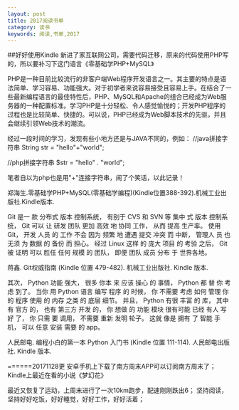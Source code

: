 ```yaml
---
layout: post
title: 2017阅读书单
category: 读书
keywords: 阅读,书单,2017
---
```


##好好使用Kindle
新进了家互联网公司，需要代码迁移，原来的代码使用PHP写的，所以要补习下这门语言《零基础学PHP+MySQL》

PHP是一种目前比较流行的非客户端Web程序开发语言之一。其主要的特点是语法简单、学习容易、功能强大。对于初学者来说容易接受且容易上手。在结合了一些最新编程语言的最佳特性后，PHP、MySQL和Apache的组合已经成为Web服务器的一种配置标准。学习PHP是十分轻松、令人感觉愉悦的；开发PHP程序的过程也是比较简单、快捷的。可以说，PHP已经成为Web脚本技术的先驱，并且会继续引领Web技术的潮流。


经过一段时间的学习，发现有些小地方还是与JAVA不同的，例如：
//java拼接字符串
String str = "hello"+"world";

//php拼接字符串
$str = "hello" . "world";

笔者自以为php也是用"+"连接字符串，闹了个笑话，以此记录！



郑海生.零基础学PHP+MySQL(零基础学编程)(Kindle位置388-392).机械工业出版社.Kindle版本.

Git 是一 款 分布式 版本 控制系统， 有别于 CVS 和 SVN 等 集中 式 版本 控制系统， Git 可以 让 研发 团队 更加 高效 地 协同 工作， 从而 提高 生产率。 使用 Git， 开发 人员 的 工作 不会 因为 频繁 地 遭遇 提交 冲突 而 中断， 管理人 员 也 无须 为 数据 的 备份 而 担心。 经过 Linux 这样 的 庞大 项目 的 考验 之后， Git 被 证明 可以 胜任 任何 规模 的 团队， 即便 团队 成员 分布 于 世界各地。

蒋鑫. Git权威指南 (Kindle 位置 479-482). 机械工业出版社. Kindle 版本. 


其次， Python 功能 强大， 很多 你本 来 应该 操心 的 事情， Python 都 替 你 考虑 到了。 当你 用 Python 语言 编写 程序 的 时候， 你 不需要 考虑 如何 管理 你的 程序 使用 的 内存 之类 的 底层 细节。 并且， Python 有很 丰富 的 库， 其中 有 官方 的， 也有 第三方 开发 的， 你 想做 的 功能 模块 很有可能 已经 有人 写好 了， 你 只需 要 调用， 不需要 重新 发明 轮子。 这就 像是 拥有 了 智能 手机， 可以 任意 安装 需要 的 app。

人民邮电. 编程小白的第一本 Python 入门书 (Kindle 位置 111-114). 人民邮电出版社. Kindle 版本. 

======20171128更
安卓手机上下载了南方周末APP可以订阅南方周末了；
Kindle上最近在看的小说《梦幻花》

最近又恢复了运动，上周末进行了一次10km跑步，配速刚刚跌出6；
坚持阅读，坚持好好吃饭，好好睡觉，好好工作，好好活着；
